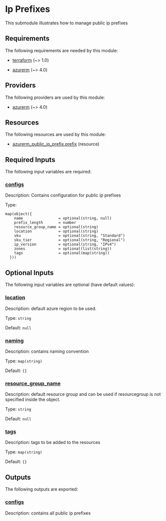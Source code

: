 # Ip Prefixes

This submodule illustrates how to manage public ip prefixes

<!-- BEGIN_TF_DOCS -->
## Requirements

The following requirements are needed by this module:

- <a name="requirement_terraform"></a> [terraform](#requirement\_terraform) (~> 1.0)

- <a name="requirement_azurerm"></a> [azurerm](#requirement\_azurerm) (~> 4.0)

## Providers

The following providers are used by this module:

- <a name="provider_azurerm"></a> [azurerm](#provider\_azurerm) (~> 4.0)

## Resources

The following resources are used by this module:

- [azurerm_public_ip_prefix.prefix](https://registry.terraform.io/providers/hashicorp/azurerm/latest/docs/resources/public_ip_prefix) (resource)

## Required Inputs

The following input variables are required:

### <a name="input_configs"></a> [configs](#input\_configs)

Description: Contains configuration for public ip prefixes

Type:

```hcl
map(object({
    name                = optional(string, null)
    prefix_length       = number
    resource_group_name = optional(string)
    location            = optional(string)
    sku                 = optional(string, "Standard")
    sku_tier            = optional(string, "Regional")
    ip_version          = optional(string, "IPv4")
    zones               = optional(list(string))
    tags                = optional(map(string))
  }))
```

## Optional Inputs

The following input variables are optional (have default values):

### <a name="input_location"></a> [location](#input\_location)

Description: default azure region to be used.

Type: `string`

Default: `null`

### <a name="input_naming"></a> [naming](#input\_naming)

Description: contains naming convention

Type: `map(string)`

Default: `{}`

### <a name="input_resource_group_name"></a> [resource\_group\_name](#input\_resource\_group\_name)

Description: default resource group and can be used if resourcegroup is not specified inside the object.

Type: `string`

Default: `null`

### <a name="input_tags"></a> [tags](#input\_tags)

Description: tags to be added to the resources

Type: `map(string)`

Default: `{}`

## Outputs

The following outputs are exported:

### <a name="output_configs"></a> [configs](#output\_configs)

Description: contains all public ip prefixes
<!-- END_TF_DOCS -->
